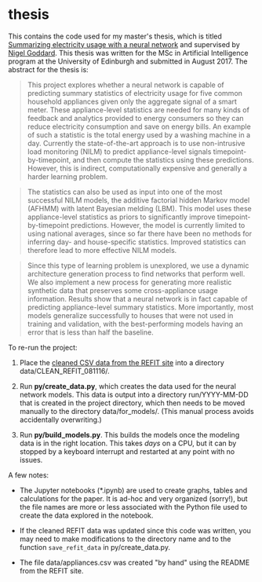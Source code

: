 # thesis

This contains the code used for my master's thesis, which is titled [Summarizing electricity usage with a neural network](https://www.linkedin.com/in/csipola) and supervised by [Nigel Goddard](http://homepages.inf.ed.ac.uk/ngoddard/). This thesis was written for the MSc in Artificial Intelligence program at the University of Edinburgh and submitted in August 2017. The abstract for the thesis is:

> This project explores whether a neural network is capable of predicting summary statistics of electricity usage for five common household appliances given only the aggregate signal of a smart meter. These appliance-level statistics are needed for many kinds of feedback and analytics provided to energy consumers so they can reduce electricity consumption and save on energy bills. An example of such a statistic is the total energy used by a washing machine in a day. Currently the state-of-the-art approach is to use non-intrusive load monitoring (NILM) to predict appliance-level signals timepoint-by-timepoint, and then compute the statistics using these predictions. However, this is indirect, computationally expensive and generally a harder learning problem.

> The statistics can also be used as input into one of the most successful NILM models, the additive factorial hidden Markov model (AFHMM) with latent Bayesian melding (LBM). This model uses these appliance-level statistics as priors to significantly improve timepoint-by-timepoint predictions. However, the model is currently limited to using national averages, since so far there have been no methods for inferring day- and house-specific statistics. Improved statistics can therefore lead to more effective NILM models.

> Since this type of learning problem is unexplored, we use a dynamic architecture generation process to find networks that perform well. We also implement a new process for generating more realistic synthetic data that preserves some cross-appliance usage information. Results show that a neural network is in fact capable of predicting appliance-level summary statistics. More importantly, most models generalize successfully to houses that were not used in training and validation, with the best-performing models having an error that is less than half the baseline.


To re-run the project:

1. Place the [cleaned CSV data from the REFIT site](https://pure.strath.ac.uk/portal/en/datasets/refit-electrical-load-measurements-cleaned(9ab14b0e-19ac-4279-938f-27f643078cec).html) into a directory data/CLEAN_REFIT_081116/.

2. Run **py/create_data.py**, which creates the data used for the neural network models. This data is output into a directory run/YYYY-MM-DD that is created in the project directory, which then needs to be moved manually to the directory data/for_models/. (This manual process avoids accidentally overwriting.)

3. Run **py/build_models.py**. This builds the models once the modeling data is in the right location. This takes *days* on a CPU, but it can by stopped by a keyboard interrupt and restarted at any point with no issues.

A few notes:

- The Jupyter notebooks (\*.ipynb) are used to create graphs, tables and calculations for the paper. It is ad-hoc and very organized (sorry!), but the file names are more or less associated with the Python file used to create the data explored in the notebook.

- If the cleaned REFIT data was updated since this code was written, you may need to make modifications to the directory name and to the function ``save_refit_data`` in py/create_data.py.

- The file data/appliances.csv was created "by hand" using the README from the REFIT site.
